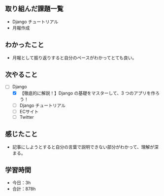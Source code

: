 ## 取り組んだ課題一覧

- Django チュートリアル
- 月報作成

## わかったこと
- 月報として振り返りすると自分のペースがわかってとても良い。

## 次やること

- [ ] Django
   - [x] 【徹底的に解説！】Django の基礎をマスターして、3 つのアプリを作ろう！
   - [ ] Django チュートリアル
   - [ ] ECサイト
   - [ ] Twitter

## 感じたこと

- 記事にしようとすると自分の言葉で説明できない部分がわかって、理解が深まる。

## 学習時間

- 今日：3h
- 合計：878h